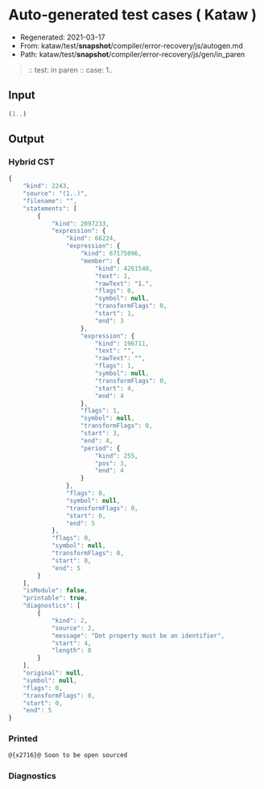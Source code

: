 # Auto-generated test cases ( Kataw )
- Regenerated: 2021-03-17
- From: kataw/test/__snapshot__/compiler/error-recovery/js/autogen.md
- Path: kataw/test/__snapshot__/compiler/error-recovery/js/gen/in_paren
> :: test: in paren
> :: case: 1..
## Input

`````js
(1..)
`````

## Output

### Hybrid CST

```javascript
{
    "kind": 2243,
    "source": "(1..)",
    "filename": "",
    "statements": [
        {
            "kind": 2097233,
            "expression": {
                "kind": 66224,
                "expression": {
                    "kind": 67175096,
                    "member": {
                        "kind": 4261540,
                        "text": 1,
                        "rawText": "1.",
                        "flags": 0,
                        "symbol": null,
                        "transformFlags": 0,
                        "start": 1,
                        "end": 3
                    },
                    "expression": {
                        "kind": 196711,
                        "text": "",
                        "rawText": "",
                        "flags": 1,
                        "symbol": null,
                        "transformFlags": 0,
                        "start": 4,
                        "end": 4
                    },
                    "flags": 1,
                    "symbol": null,
                    "transformFlags": 0,
                    "start": 3,
                    "end": 4,
                    "period": {
                        "kind": 255,
                        "pos": 3,
                        "end": 4
                    }
                },
                "flags": 0,
                "symbol": null,
                "transformFlags": 0,
                "start": 0,
                "end": 5
            },
            "flags": 0,
            "symbol": null,
            "transformFlags": 0,
            "start": 0,
            "end": 5
        }
    ],
    "isModule": false,
    "printable": true,
    "diagnostics": [
        {
            "kind": 2,
            "source": 2,
            "message": "Dot property must be an identifier",
            "start": 4,
            "length": 0
        }
    ],
    "original": null,
    "symbol": null,
    "flags": 0,
    "transformFlags": 0,
    "start": 0,
    "end": 5
}
```

### Printed

```javascript
@{x2716}@ Soon to be open sourced
```

### Diagnostics

```javascript

```

